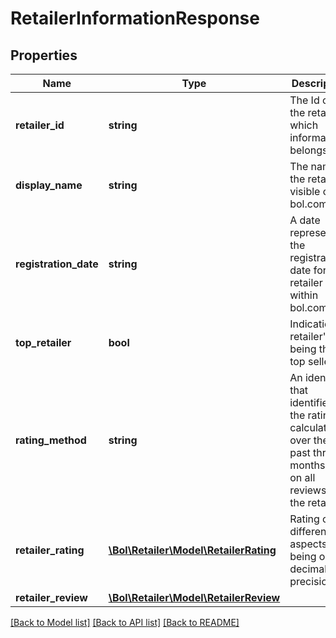 # RetailerInformationResponse

## Properties
Name | Type | Description | Notes
------------ | ------------- | ------------- | -------------
**retailer_id** | **string** | The Id of the retailer which information belongs to. | 
**display_name** | **string** | The name of the retailer visible on bol.com | 
**registration_date** | **string** | A date representing the registration date for the retailer within bol.com | 
**top_retailer** | **bool** | Indication of retailer&#39;s being the top seller. | [optional] 
**rating_method** | **string** | An identifier that identifies if the rating is calculated over the past three months or on all reviews for the retailer. | [optional] 
**retailer_rating** | [**\Bol\Retailer\Model\RetailerRating**](RetailerRating.md) | Rating on different aspects all being one decimal precision. | [optional] 
**retailer_review** | [**\Bol\Retailer\Model\RetailerReview**](RetailerReview.md) |  | [optional] 

[[Back to Model list]](../README.md#documentation-for-models) [[Back to API list]](../README.md#documentation-for-api-endpoints) [[Back to README]](../README.md)


